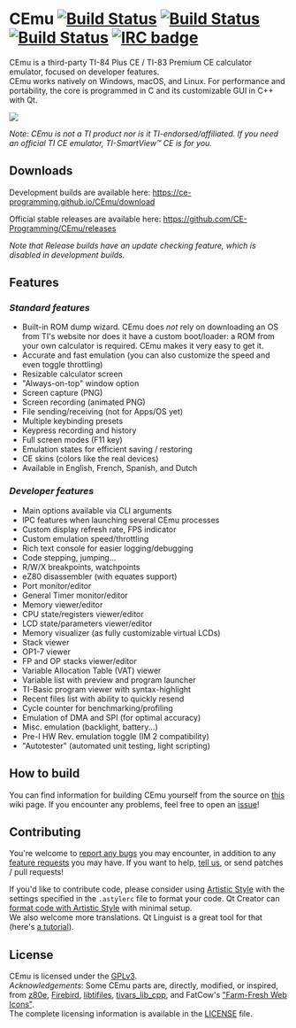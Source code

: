 # CEmu [![Build Status](https://travis-ci.org/CE-Programming/CEmu.svg)](https://travis-ci.org/CE-Programming/CEmu) [![Build Status](https://ci.appveyor.com/api/projects/status/github/CE-Programming/CEmu?branch=master&svg=true)](https://ci.appveyor.com/project/alberthdev/cemu-q0nl8) [![Build Status](https://scan.coverity.com/projects/7576/badge.svg)](https://scan.coverity.com/projects/ce-programming-cemu) [![IRC badge](https://img.shields.io/badge/IRC%20channel-%23cemu--dev%20on%20EFNet-blue.svg)](http://chat.efnet.org/irc.cgi?adv=1&nick=cemu-user&chan=%23cemu-dev)

CEmu is a third-party TI-84 Plus CE / TI-83 Premium CE calculator emulator, focused on developer features.  
CEmu works natively on Windows, macOS, and Linux. For performance and portability, the core is programmed in C and its customizable GUI in C++ with Qt.

<a href="https://i.imgur.com/XTrCWQn.png"><img src="https://i.imgur.com/RhX2wof.png" /></a>

_Note: CEmu is not a TI product nor is it TI-endorsed/affiliated. If you need an official TI CE emulator, TI-SmartView™ CE is for you._

## Downloads
Development builds are available here: https://ce-programming.github.io/CEmu/download

Official stable releases are available here: https://github.com/CE-Programming/CEmu/releases

_Note that Release builds have an update checking feature, which is disabled in development builds._

## Features
### _Standard features_
* Built-in ROM dump wizard. CEmu does _not_ rely on downloading an OS from TI's website nor does it have a custom boot/loader: a ROM from your own calculator is required. CEmu makes it very easy to get it.
* Accurate and fast emulation (you can also customize the speed and even toggle throttling)
* Resizable calculator screen
* "Always-on-top" window option
* Screen capture (PNG)
* Screen recording (animated PNG)
* File sending/receiving (not for Apps/OS yet)
* Multiple keybinding presets
* Keypress recording and history
* Full screen modes (F11 key)
* Emulation states for efficient saving / restoring
* CE skins (colors like the real devices)
* Available in English, French, Spanish, and Dutch

### _Developer features_
* Main options available via CLI arguments
* IPC features when launching several CEmu processes
* Custom display refresh rate, FPS indicator
* Custom emulation speed/throttling
* Rich text console for easier logging/debugging
* Code stepping, jumping...
* R/W/X breakpoints, watchpoints
* eZ80 disassembler (with equates support)
* Port monitor/editor
* General Timer monitor/editor
* Memory viewer/editor
* CPU state/registers viewer/editor
* LCD state/parameters viewer/editor
* Memory visualizer (as fully customizable virtual LCDs)
* Stack viewer
* OP1-7 viewer
* FP and OP stacks viewer/editor
* Variable Allocation Table (VAT) viewer
* Variable list with preview and program launcher
* TI-Basic program viewer with syntax-highlight
* Recent files list with ability to quickly resend
* Cycle counter for benchmarking/profiling
* Emulation of DMA and SPI (for optimal accuracy)
* Misc. emulation (backlight, battery...)
* Pre-I HW Rev. emulation toggle (IM 2 compatibility)
* "Autotester" (automated unit testing, light scripting)

## How to build
You can find information for building CEmu yourself from the source on [this](https://github.com/CE-Programming/CEmu/wiki/Building-CEmu) wiki page. If you encounter any problems, feel free to open an [issue](https://github.com/CE-Programming/CEmu/issues)!

## Contributing

You're welcome to [report any bugs](https://github.com/CE-Programming/CEmu/issues) you may encounter, in addition to any [feature requests](https://github.com/CE-Programming/CEmu/issues) you may have. If you want to help, [tell us](http://chat.efnet.org/irc.cgi?adv=1&nick=cemu-user&chan=%23cemu-dev), or send patches / pull requests!

If you'd like to contribute code, please consider using [Artistic Style](http://astyle.sourceforge.net/) with the settings specified in the `.astylerc` file to format your code. Qt Creator can [format code with Artistic Style](http://doc.qt.io/qtcreator/creator-beautifier.html) with minimal setup.  
We also welcome more translations. Qt Linguist is a great tool for that (here's [a tutorial](https://doc.qt.io/qt-5/linguist-manager.html)).

## License
CEmu is licensed under the [GPLv3](LICENSE).  
_Acknowledgements_: Some CEmu parts are, directly, modified, or inspired, from [z80e](https://github.com/KnightOS/z80e), [Firebird](https://github.com/nspire-emus/firebird), [libtifiles](https://github.com/debrouxl/tilibs), [tivars_lib_cpp](https://github.com/adriweb/tivars_lib_cpp), and FatCow's ["Farm-Fresh Web Icons"](http://www.fatcow.com/free-icons).  
The complete licensing information is available in the [LICENSE](LICENSE) file.
